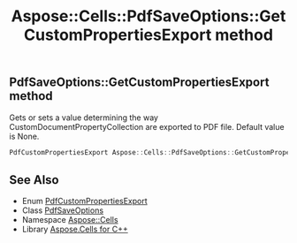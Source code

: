 ﻿---
title: Aspose::Cells::PdfSaveOptions::GetCustomPropertiesExport method
linktitle: GetCustomPropertiesExport
second_title: Aspose.Cells for C++ API Reference
description: 'Aspose::Cells::PdfSaveOptions::GetCustomPropertiesExport method. Gets or sets a value determining the way CustomDocumentPropertyCollection are exported to PDF file. Default value is None in C++.'
type: docs
weight: 2500
url: /cpp/aspose.cells/pdfsaveoptions/getcustompropertiesexport/
---
## PdfSaveOptions::GetCustomPropertiesExport method


Gets or sets a value determining the way CustomDocumentPropertyCollection are exported to PDF file. Default value is None.

```cpp
PdfCustomPropertiesExport Aspose::Cells::PdfSaveOptions::GetCustomPropertiesExport()
```

## See Also

* Enum [PdfCustomPropertiesExport](../../../aspose.cells.rendering/pdfcustompropertiesexport/)
* Class [PdfSaveOptions](../)
* Namespace [Aspose::Cells](../../)
* Library [Aspose.Cells for C++](../../../)
